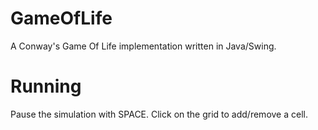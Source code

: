 GameOfLife
==========

A Conway's Game Of Life implementation written in Java/Swing.

Running
=======

Pause the simulation with SPACE.
Click on the grid to add/remove a cell.